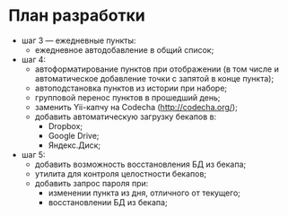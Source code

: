 # План разработки

* шаг 3 &mdash; ежедневные пункты:
	* ежедневное автодобавление в общий список;
* шаг 4:
	* автоформатирование пунктов при отображении (в том числе и автоматическое
	добавление точки с запятой в конце пункта);
	* автоподстановка пунктов из истории при наборе;
	* групповой перенос пунктов в прошедший день;
	* заменить Yii-капчу на Codecha (http://codecha.org/);
	* добавить автоматическую загрузку бекапов в:
		* Dropbox;
		* Google Drive;
		* Яндекс.Диск;
* шаг 5:
	* добавить возможность восстановления БД из бекапа;
	* утилита для контроля целостности бекапов;
	* добавить запрос пароля при:
		* изменении пункта из дня, отличного от текущего;
		* восстановлении БД из бекапа;
